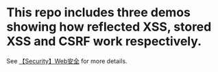 # This repo includes three demos showing how reflected XSS, stored XSS and CSRF work respectively.

See [【Security】Web安全](https://swsmile.info/2019/07/04/%E3%80%90Security%E3%80%91Web%E5%AE%89%E5%85%A8/) for more details.
